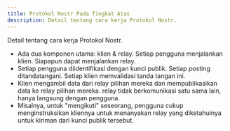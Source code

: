 ```yaml
---
title: Protokol Nostr Pada Tingkat Atas
description: Detail tentang cara kerja Protokol Nostr.
---
```


Detail tentang cara kerja Protokol Nostr.

<ul>
<li>Ada dua komponen utama: klien & relay. Setiap pengguna menjalankan klien. Siapapun dapat menjalankan relay.</li>
<li>Setiap pengguna diidentifikasi dengan kunci publik. Setiap posting ditandatangani. Setiap klien memvalidasi tanda tangan ini.</li>
<li>Klien mengambil data dari relay pilihan mereka dan mempublikasikan data ke relay pilihan mereka. relay tidak berkomunikasi satu sama lain, hanya langsung dengan pengguna.</li>
<li>Misalnya, untuk "mengikuti" seseorang, pengguna cukup menginstruksikan kliennya untuk menanyakan relay yang diketahuinya untuk kiriman dari kunci publik tersebut.</li>
</ul>